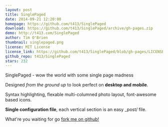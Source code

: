 ```yaml
---
layout: post
title: SinglePaged
date: 2014-09-21 12:20:00
homepage: https://github.com/t413/SinglePaged
download: https://github.com/t413/SinglePaged/archive/gh-pages.zip
demo: http://t413.com/SinglePaged
author: Tim O'Brien
thumbnail: singlepaged.png
license: MIT License
license_link: https://github.com/t413/SinglePaged/blob/gh-pages/LICENSE.txt
github_repo: t413/SinglePaged
stars: 232
---
```


SinglePaged - wow the world with some single page madness

Designed *from the ground up* to look perfect on **desktop and mobile**.

Syntax highlighting, flexable multi-columned photo layout, font-awesome
based icons.

**Single configuration file**, each vertical section is an easy _post/
file.

What're you waiting for go [fork me on
github!](https://github.com/t413/SinglePaged#setup-as-user-homepage)
